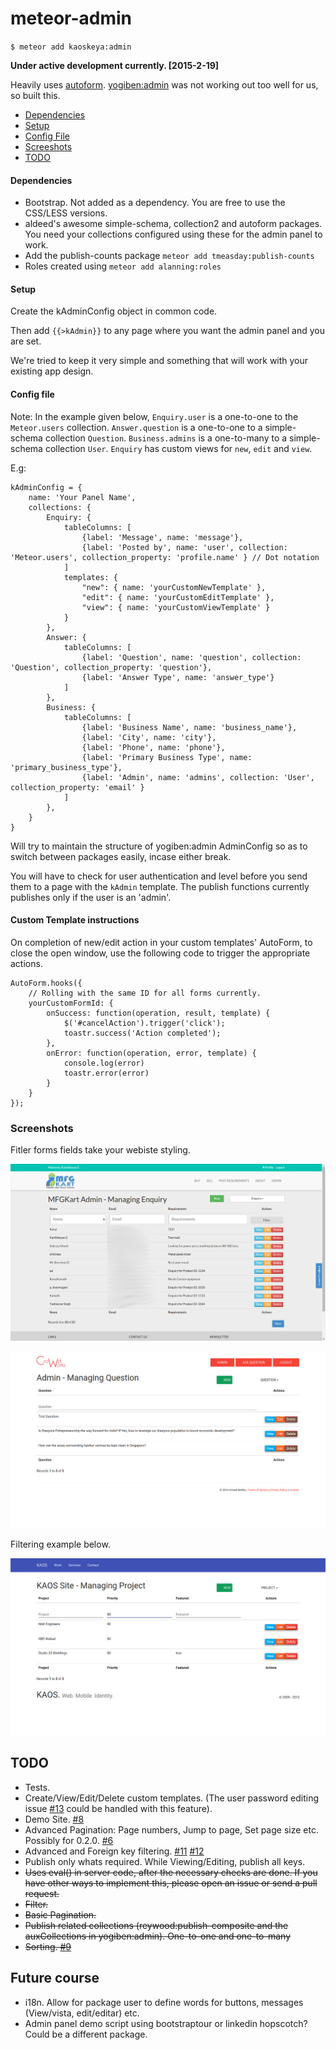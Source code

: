 # meteor-admin
`$ meteor add kaoskeya:admin`

**Under active development currently. [2015-2-19]**

Heavily uses [autoform](https://github.com/aldeed/meteor-autoform).
[yogiben:admin](https://github.com/yogiben/meteor-admin) was not working out too well for us, so built this.

- [Dependencies](#dependencies)
- [Setup](#setup)
- [Config File](#config-file)
- [Screeshots](#screenshots)
- [TODO](#todo)

#### Dependencies ####

* Bootstrap. Not added as a dependency. You are free to use the CSS/LESS versions.
* aldeed's awesome simple-schema, collection2 and autoform packages. You need your collections configured using these for the admin panel to work.
* Add the publish-counts package `meteor add tmeasday:publish-counts`
* Roles created using `meteor add alanning:roles`

#### Setup ####

Create the kAdminConfig object in common code.

Then add `{{>kAdmin}}` to any page where you want the admin panel and you are set.

We're tried to keep it very simple and something that will work with your existing app design.

#### Config file ####

Note: In the example given below, 
`Enquiry.user` is a one-to-one to the `Meteor.users` collection.
`Answer.question` is a one-to-one to a simple-schema collection `Question`.
`Business.admins` is a one-to-many to a simple-schema collection `User`.
`Enquiry` has custom views for `new`, `edit` and `view`.

E.g:

```
kAdminConfig = {
	name: 'Your Panel Name',
	collections: {
		Enquiry: {
			tableColumns: [
				{label: 'Message', name: 'message'},
				{label: 'Posted by', name: 'user', collection: 'Meteor.users', collection_property: 'profile.name' } // Dot notation
			]
			templates: {
				"new": { name: 'yourCustomNewTemplate' },
				"edit": { name: 'yourCustomEditTemplate' },
				"view": { name: 'yourCustomViewTemplate' }
			}
		},
		Answer: {
			tableColumns: [
				{label: 'Question', name: 'question', collection: 'Question', collection_property: 'question'},
				{label: 'Answer Type', name: 'answer_type'}
			]
		},
		Business: {
			tableColumns: [
				{label: 'Business Name', name: 'business_name'},
				{label: 'City', name: 'city'},
				{label: 'Phone', name: 'phone'},
				{label: 'Primary Business Type', name: 'primary_business_type'},
				{label: 'Admin', name: 'admins', collection: 'User', collection_property: 'email' }
			]
		},
	}
}
```

Will try to maintain the structure of yogiben:admin AdminConfig so as to switch between packages easily, incase either break.

You will have to check for user authentication and level before you send them to a page with the `kAdmin` template. The publish functions currently publishes only if the user is an 'admin'.

#### Custom Template instructions ####

On completion of new/edit action in your custom templates' AutoForm, to close the open window, use the following code to trigger the appropriate actions.

```
AutoForm.hooks({
	// Rolling with the same ID for all forms currently.
	yourCustomFormId: {
		onSuccess: function(operation, result, template) {
			$('#cancelAction').trigger('click');
			toastr.success('Action completed');
		},
		onError: function(operation, error, template) {
			console.log(error)
			toastr.error(error)
		}
	}
});
```


### Screenshots ###

Fitler forms fields take your webiste styling.

![kaoskeya:admin on site 1](https://raw.githubusercontent.com/kaoskeya/meteor-admin/master/screenshots/sample1.png "Sample Site 2")

![kaoskeya:admin on site 2](https://raw.githubusercontent.com/kaoskeya/meteor-admin/master/screenshots/sample2.png "Sample Site 1")

Filtering example below.

![kaoskeya:admin on site 3](https://raw.githubusercontent.com/kaoskeya/meteor-admin/master/screenshots/sample3.png "Sample Site 3")

## TODO ##

* Tests.
* Create/View/Edit/Delete custom templates. (The user password editing issue [#13](https://github.com/kaoskeya/meteor-admin/issues/13) could be handled with this feature).
* Demo Site. [#8](https://github.com/kaoskeya/meteor-admin/issues/8)
* Advanced Pagination: Page numbers, Jump to page, Set page size etc. Possibly for 0.2.0. [#6](https://github.com/kaoskeya/meteor-admin/issues/6)
* Advanced and Foreign key filtering. [#11](https://github.com/kaoskeya/meteor-admin/issues/11) [#12](https://github.com/kaoskeya/meteor-admin/issues/12)
* Publish only whats required. While Viewing/Editing, publish all keys.
* ~~Uses eval() in server code, after the necessary checks are done. If you have other ways to implement this, please open an issue or send a pull request.~~
* ~~Filter.~~
* ~~Basic Pagination.~~
* ~~Publish related collections (reywood:publish-composite and the auxCollections in yogiben:admin). One-to-one and one-to-many~~
* ~~Sorting. [#9](https://github.com/kaoskeya/meteor-admin/issues/9)~~

## Future course ##

* i18n. Allow for package user to define words for buttons, messages (View/vista, edit/editar) etc. 
* Admin panel demo script using bootstraptour or linkedin hopscotch? Could be a different package.
